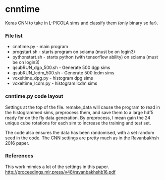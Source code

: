 # cnntime

Keras CNN to take in L-PICOLA sims and classify them (only binary so far).

### File list
+ cnntime.py - main program
+ progstart.sh - starts program on sciama (must be on login3)
+ pythonstart.sh	- starts python (with tensorflow ability) on sciama (must be on login3)
+ qsubRUN_dgp_500.sh - Generate 500 dgp sims
+ qsubRUN_lcdm_500.sh	- Generate 500 lcdm sims
+ voxeltime_dpg.py - histogram dpg sims
+ voxeltime_lcdm.py - histogram lcdm sims

### cnntime.py code layout
Settings at the top of the file. remake_data will cause the program to read in the histogrammed sims, preprocess them, and save them to a large hdf5 ready for on the fly data generation. By preprocess, I mean gain the 24 unique cube rotations for each sim to increase the training and test set.

The code also ensures the data has been randomised, with a set random seed in the code.
The CNN settings are pretty much as in the Ravanbakhsh 2016 paper.

### References
This work mimics a lot of the settings in this paper.
http://proceedings.mlr.press/v48/ravanbakhshb16.pdf
